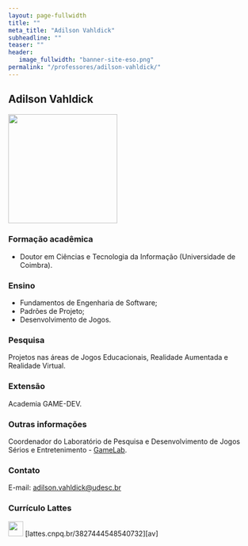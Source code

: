 ```yaml
---
layout: page-fullwidth
title: ""
meta_title: "Adilson Vahldick"
subheadline: ""
teaser: ""
header:
   image_fullwidth: "banner-site-eso.png"
permalink: "/professores/adilson-vahldick/"
---
```


## **Adilson Vahldick**

<img class="img-responsive" src="{{site.urlimg}}/professores/foto-professor-adilson.png" width="220"/>

### **Formação acadêmica**

- Doutor em Ciências e Tecnologia da Informação (Universidade de Coimbra).

### **Ensino**

- Fundamentos de Engenharia de Software;
- Padrões de Projeto;
- Desenvolvimento de Jogos.

### **Pesquisa**

Projetos nas áreas de Jogos Educacionais, Realidade Aumentada e Realidade Virtual.

### **Extensão**

Academia GAME-DEV.

### **Outras informações**

Coordenador do Laboratório de Pesquisa e Desenvolvimento de Jogos Sérios e Entretenimento - [GameLab].

### **Contato**

E-mail: adilson.vahldick@udesc.br

### **Currículo Lattes**

<img class="img-responsive" src="{{site.urlimg}}logo-lattes.png" width="30"/> 
[lattes.cnpq.br/3827444548540732][av]

[av]: http://buscatextual.cnpq.br/buscatextual/visualizacv.do?metodo=apresentar&id=K4711690P0

[gamelab]: https://www.udesc.br/ceavi/gamelab